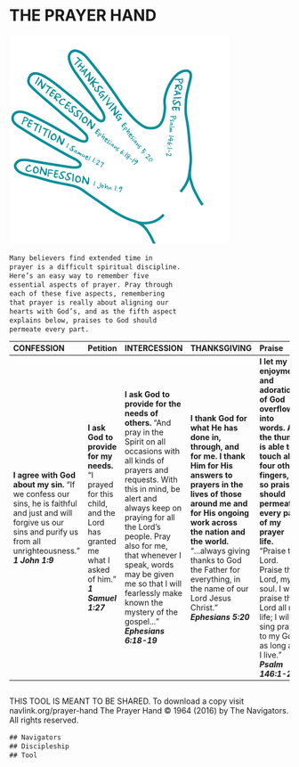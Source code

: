 
# THE PRAYER HAND
![Hand](./Prayer-Hand.png)
```
Many believers find extended time in
prayer is a difficult spiritual discipline.
Here’s an easy way to remember five
essential aspects of prayer. Pray through
each of these five aspects, remembering
that prayer is really about aligning our
hearts with God’s, and as the fifth aspect
explains below, praises to God should
permeate every part.
```
| CONFESSION | Petition | INTERCESSION | THANKSGIVING | Praise |
| :---         |  :---       |  :---           |  :---           |  :---     |
|**I agree with God about my sin.** “If we confess our sins, he is faithful and just and will forgive us our sins and purify us from all unrighteousness.” **_1 John 1:9_** | **I ask God to provide for my needs.** “I prayed for this child, and the Lord has granted me what I asked of  him.” **_1 Samuel 1:27_** | **I ask God to provide for the needs of others.** “And pray in the Spirit on all occasions with all kinds of prayers and requests. With this in mind, be alert and always keep on praying for all the Lord’s people. Pray also for me, that whenever I speak, words may be given me so that I will fearlessly make known the mystery of the gospel...” **_Ephesians 6:18-19_** | **I thank God for what He has done in, through, and for me. I thank Him for His answers to prayers in the lives of those around me and for His ongoing work across the nation and the world.** “...always giving thanks to God the Father for everything, in the name of our Lord Jesus Christ.” **_Ephesians 5:20_** | **I let my enjoyment and adoration of God overflow into words. As the thumb is able to touch all four other fingers, so praise should permeate every part of my prayer life.** “Praise the Lord. Praise the Lord, my soul. I will praise the Lord all my life; I will sing praise to my God as long as I live.” **_Psalm 146:1-2_**|
```
```
THIS TOOL IS MEANT TO BE SHARED. To download a copy visit navlink.org/prayer-hand
The Prayer Hand © 1964 (2016) by The Navigators. All rights reserved.
```
## Navigators
## Discipleship
## Tool



